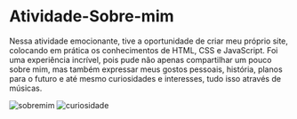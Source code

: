# Atividade-Sobre-mim

Nessa atividade emocionante, tive a oportunidade de criar meu próprio site, colocando em prática os conhecimentos de HTML, CSS e JavaScript. Foi uma experiência incrível, pois pude não apenas compartilhar um pouco sobre mim, mas também expressar meus gostos pessoais, história, planos para o futuro e até mesmo curiosidades e interesses, tudo isso através de músicas.

![sobremim](https://github.com/ClahLopes/Atividade-Sobre-mim/assets/93004257/32db2d3b-116a-4e62-a9df-794e093a7827)
![curiosidade](https://github.com/ClahLopes/Atividade-Sobre-mim/assets/93004257/3ece28bb-f6fd-4b77-98d4-38ed0dd3d309)

